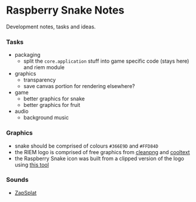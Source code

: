 Raspberry Snake Notes
=====================

Development notes, tasks and ideas.

### Tasks

 - packaging
    - split the `core.application` stuff into game specific code (stays here) and riem module
 - graphics
    - transparency
    - save canvas portion for rendering elsewhere?
 - game
    - better graphics for snake
    - better graphics for fruit
 - audio
    - background music

### Graphics

 - snake should be comprised of colours `#366E9D` and `#FFD84D`
 - the RIEM logo is comprised of free graphics from [cleanpng](https://www.cleanpng.com) and [cooltext](https://cooltext.com)
 - the Raspberry Snake icon was built from a clipped version of the logo using [this tool](https://hnet.com/png-to-ico/)

### Sounds

 - [ZapSplat](www.zapsplat.com)